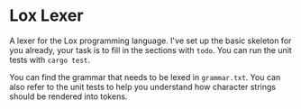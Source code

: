 # Lox Lexer
A lexer for the Lox programming language.  I've set up the basic skeleton for you already, your task is to fill in the sections with `todo`.  You can run the unit tests with `cargo test`.

You can find the grammar that needs to be lexed in `grammar.txt`.  You can also refer to the unit tests to help you understand how character strings should be rendered into tokens.
